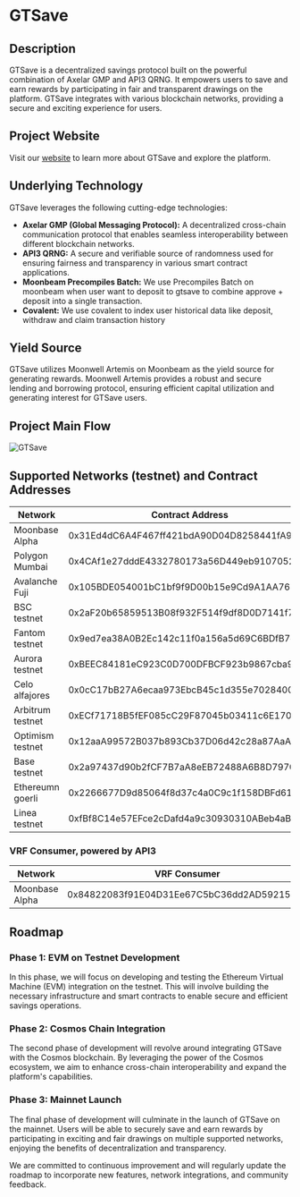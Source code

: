 # GTSave

## Description
GTSave is a decentralized savings protocol built on the powerful combination of Axelar GMP and API3 QRNG. It empowers users to save and earn rewards by participating in fair and transparent drawings on the platform. GTSave integrates with various blockchain networks, providing a secure and exciting experience for users.

## Project Website
Visit our [website](https://gtsave.web.app) to learn more about GTSave and explore the platform.

## Underlying Technology
GTSave leverages the following cutting-edge technologies:

- **Axelar GMP (Global Messaging Protocol):** A decentralized cross-chain communication protocol that enables seamless interoperability between different blockchain networks.
- **API3 QRNG:** A secure and verifiable source of randomness used for ensuring fairness and transparency in various smart contract applications.
- **Moonbeam Precompiles Batch:** We use Precompiles Batch on moonbeam when user want to deposit to gtsave to combine approve + deposit into a single transaction.
- **Covalent:** We use covalent to index user historical data like deposit, withdraw and claim transaction history

## Yield Source
GTSave utilizes Moonwell Artemis on Moonbeam as the yield source for generating rewards. Moonwell Artemis provides a robust and secure lending and borrowing protocol, ensuring efficient capital utilization and generating interest for GTSave users.

## Project Main Flow

![GTSave](https://github.com/akbaridria/gt-save/assets/26589426/7bd2dc2f-735c-4ea7-800c-e5cc62d513a1)


## Supported Networks (testnet) and Contract Addresses

| Network            | Contract Address                                    | (a)USDC                                     |
|--------------------|-----------------------------------------------------|---------------------------------------------|
| Moonbase Alpha     | 0x31Ed4dC6A4F467ff421bdA90D04D8258441fA9A5          | 0x3799D95Ee109129951c6b31535b2B5AA6dbF108c  |
| Polygon Mumbai     | 0x4CAf1e27dddE4332780173a56D449eb91070529a          | 0x2c852e740B62308c46DD29B982FBb650D063Bd07  |
| Avalanche Fuji     | 0x105BDE054001bC1bf9f9D00b15e9Cd9A1AA765D8          | 0x57F1c63497AEe0bE305B8852b354CEc793da43bB  |
| BSC testnet        | 0x2aF20b65859513B08f932F514f9df8D0D7141f7E          | 0xc2fA98faB811B785b81c64Ac875b31CC9E40F9D2  |
| Fantom testnet     | 0x9ed7ea38A0B2Ec142c11f0a156a5d69C6BDfB7ec          | 0x75Cc4fDf1ee3E781C1A3Ee9151D5c6Ce34Cf5C61  |
| Aurora testnet     | 0xBEEC84181eC923C0D700DFBCF923b9867cba98D0          | 0xFfB4749710EC6286b3A0dC2F24165DA622dA2ff5  |
| Celo alfajores     | 0x0cC17bB27A6ecaa973EbcB45c1d355e70284008a          | 0x254d06f33bDc5b8ee05b2ea472107E300226659A  |
| Arbitrum testnet   | 0xECf71718B5fEF085cC29F87045b03411c6E1707C          | 0x254d06f33bDc5b8ee05b2ea472107E300226659A  |
| Optimism testnet   | 0x12aaA99572B037b893Cb37D06d42c28a87AaAC37          | 0x254d06f33bDc5b8ee05b2ea472107E300226659A  |
| Base testnet       | 0x2a97437d90b2fCF7B7aA8eEB72488A6B8D79703A          | 0x254d06f33bDc5b8ee05b2ea472107E300226659A  |
| Ethereumn goerli   | 0x2266677D9d85064f8d37c4a0C9c1f158DBFd611e          | 0x254d06f33bDc5b8ee05b2ea472107E300226659A  |
| Linea testnet      | 0xfBf8C14e57EFce2cDafd4a9c30930310ABeb4aB6          | 0x254d06f33bDc5b8ee05b2ea472107E300226659A  |




### VRF Consumer, powered by API3

| Network            | VRF Consumer                                |
|--------------------|---------------------------------------------|
| Moonbase Alpha     | 0x84822083f91E04D31Ee67C5bC36dd2AD59215Aa7  |

## Roadmap

### Phase 1: EVM on Testnet Development
In this phase, we will focus on developing and testing the Ethereum Virtual Machine (EVM) integration on the testnet. This will involve building the necessary infrastructure and smart contracts to enable secure and efficient savings operations.

### Phase 2: Cosmos Chain Integration
The second phase of development will revolve around integrating GTSave with the Cosmos blockchain. By leveraging the power of the Cosmos ecosystem, we aim to enhance cross-chain interoperability and expand the platform's capabilities.

### Phase 3: Mainnet Launch
The final phase of development will culminate in the launch of GTSave on the mainnet. Users will be able to securely save and earn rewards by participating in exciting and fair drawings on multiple supported networks, enjoying the benefits of decentralization and transparency.

We are committed to continuous improvement and will regularly update the roadmap to incorporate new features, network integrations, and community feedback.
